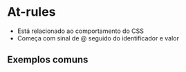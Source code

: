 # At-rules

  * Está relacionado ao comportamento do CSS
  * Começa com sinal de @ seguido do identificador e valor

## Exemplos comuns

<style>
  /*- @import    (incluir um CSS externo)*/
  @import url("https://local.com/style.css"); /*- @media     (regras condicionais para dispositivos)*/
  @media (min-width: 500px){
    regras aqui;
  }
    
  /*- @font-face (fontes externas)*/
  @font-face {
    regras aqui;
  }
    
  /*- @keyframes (Animação)*/
  @keyframe nameofanimation {
    regras aqui;
  }
    
</style>
